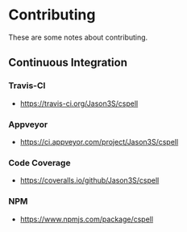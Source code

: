 # Contributing

These are some notes about contributing.

## Continuous Integration

### Travis-CI

* https://travis-ci.org/Jason3S/cspell

### Appveyor

* https://ci.appveyor.com/project/Jason3S/cspell

### Code Coverage

* https://coveralls.io/github/Jason3S/cspell

### NPM

* https://www.npmjs.com/package/cspell

